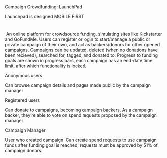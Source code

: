 #
Campaign Crowdfunding: LaunchPad

Launchpad is designed MOBILE FIRST 
#
​
An online platform for crowdsource funding, simulating sites like Kickstarter and GoFundMe. Users can register or login to start/manage a public or private campaign of their own, and act as backers/donors for other opened campaigns. Campaigns can be updated, deleted (when no donations have been recieved), searched for, tagged, and donated to. Progress to funding goals are shown in progress bars, each campaign has an end-date time limit, after which functionality is locked. 

Anonymous users

Can browse campaign details and pages made public by the campaign manager

Registered users

Can donate to campaigns, becoming campaign backers. As a campaign backer, they’re able to vote on spend requests proposed by the campaign manager

Campaign Manager

User who created campaign. Can create spend requests to use campaign funds after funding goal is reached, requests must be approved by 51% of campaign donors.

